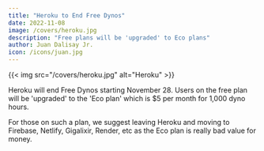 ```yaml
---
title: "Heroku to End Free Dynos"
date: 2022-11-08
image: /covers/heroku.jpg
description: "Free plans will be 'upgraded' to Eco plans"
author: Juan Dalisay Jr.
icon: /icons/juan.jpg
---
```



<!-- 
Info | Details 
--- | ---
What | ESports and Gaming Summit 2022
When | Oct 28-39, 2022
Where | SMX Manila	
By Whom | Gariath Concepts, Globe, Riot Games
 -->

{{< img src="/covers/heroku.jpg" alt="Heroku" >}}


Heroku will end Free Dynos starting November 28. Users on the free plan will be 'upgraded' to the 'Eco plan' which is $5 per month for 1,000 dyno hours.  

For those on such a plan, we suggest leaving Heroku and moving to Firebase, Netlify, Gigalixir, Render, etc as the Eco plan is really bad value for money. 

